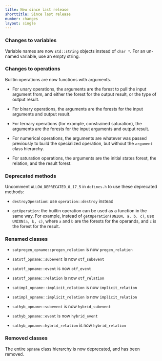```yaml
---
title: New since last release
shorttitle: Since last release
number: changes
layout: single
---
```


### Changes to variables

 Variable names are now ```std::string``` objects instead
 of ```char *```.
For an un-named variable, use an empty string.

### Changes to operations
Builtin operations are now functions with arguments.

* For unary operations, the arguments are the forest to
    pull the input argument from, and either the forest
    for the output result, or the type of output result.

* For binary operations, the arguments are the forests
    for the input arguments and output result.

* For ternary operations (for example, constrained saturation),
    the arguments are the forests
    for the input arguments and output result.

* For numerical operations, the arguments are
    whatever was passed previously to build the
    specialized operation, but without the ```argument```
    class hierarchy.

* For saturation operations, the arguments are the initial states
    forest, the relation, and the result forest.

### Deprecated methods

Uncomment ```ALLOW_DEPRECATED_0_17_5``` in ```defines.h```
to use these deprecated methods:

* ```destroyOperation```: use ```operation::destroy``` instead

* ```getOperation```: the builtin operation can be used as a function
    in the same way. For example, instead of ```getOperation(UNION, a, b, c)```,
    use ```UNION(a, b, c)```,
    where ```a``` and ```b``` are the forests for the operands,
    and ```c``` is the forest for the result.

### Renamed classes

* ```satpregen_opname::pregen_relation``` is now ```pregen_relation```

* ```satotf_opname::subevent``` is now ```otf_subevent```
* ```satotf_opname::event``` is now ```otf_event```
* ```satotf_opname::relation``` is now ```otf_relation```

* ```satimpl_opname::implicit_relation``` is now ```implicit_relation```

* ```satimpl_opname::implicit_relation``` is now ```implicit_relation```

* ```sathyb_opname::subevent``` is now ```hybrid_subevent```
* ```sathyb_opname::event``` is now ```hybrid_event```
* ```sathyb_opname::hybrid_relation``` is now ```hybrid_relation```

### Removed classes

The entire ```opname``` class hierarchy is now deprecated,
and has been removed.
